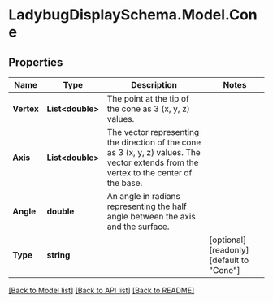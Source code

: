 
# LadybugDisplaySchema.Model.Cone

## Properties

Name | Type | Description | Notes
------------ | ------------- | ------------- | -------------
**Vertex** | **List&lt;double&gt;** | The point at the tip of the cone as 3 (x, y, z) values. | 
**Axis** | **List&lt;double&gt;** | The vector representing the direction of the cone as 3 (x, y, z) values. The vector extends from the vertex to the center of the base. | 
**Angle** | **double** | An angle in radians representing the half angle between the axis and the surface. | 
**Type** | **string** |  | [optional] [readonly] [default to "Cone"]

[[Back to Model list]](../README.md#documentation-for-models)
[[Back to API list]](../README.md#documentation-for-api-endpoints)
[[Back to README]](../README.md)


